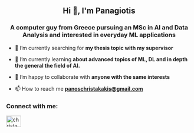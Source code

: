 <h2 align="center">Hi 👋, I'm Panagiotis</h1>
<h3 align="center">A computer guy from Greece pursuing an MSc in AI and Data Analysis and interested in everyday ML applications</h3>


- 🔭 I’m currently searching for **my thesis topic with my supervisor**

- 🌱 I’m currently learning **about advanced topics of ML, DL and in depth the general the field of AI.**

- 👯 I’m happy to collaborate with **anyone with the same interests**

- 📫 How to reach me **panoschristakakis@gmail.com**

<h3 align="left">Connect with me:</h3>
<p align="left">
<a href="https://linkedin.com/in/christakakis" target="blank"><img align="center" src="https://raw.githubusercontent.com/rahuldkjain/github-profile-readme-generator/master/src/images/icons/Social/linked-in-alt.svg" alt="christakakis" height="30" width="40" /></a>
</p>
